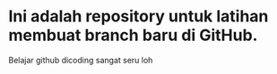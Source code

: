 # Ini adalah repository untuk latihan membuat branch baru di GitHub.
Belajar github dicoding sangat seru loh

